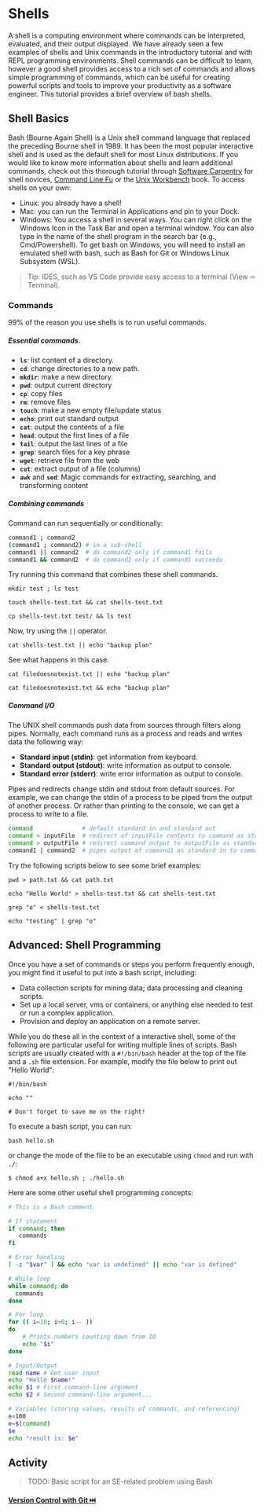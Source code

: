 # Shells

A shell is a computing environment where commands can be interpreted, evaluated, and their output displayed. We have already seen a few examples of shells and Unix commands in the introductory tutorial and with REPL programming environments. Shell commands can be difficult to learn, however a good shell provides access to a rich set of commands and allows simple programming of commands, which can be useful for creating powerful scripts and tools to improve your productivity as a software engineer. This tutorial provides a brief overview of bash shells. 

## Shell Basics

Bash (Bourne Again Shell) is a Unix shell command language that replaced the preceding Bourne shell in 1989. It has been the most popular interactive shell and is used as the default shell for most Linux distributions. If you would like to know more information about shells and learn additional commands, check out this thorough tutorial through [Software Carpentry](https://swcarpentry.github.io/shell-novice/index.html) for shell novices, [Command Line Fu](https://www.commandlinefu.com/commands/browse) or the [Unix Workbench](https://seankross.com/the-unix-workbench/) book. To access shells on your own:

* Linux: you already have a shell!
* Mac: you can run the Terminal in Applications and pin to your Dock.
* Windows: You access a shell in several ways. You can right click on the Windows Icon in the Task Bar and open a terminal window. You can also type in the name of the shell program in the search bar (e.g., Cmd/Powershell). To get bash on Windows, you will need to install an emulated shell with bash, such as Bash for Git or Windows Linux Subsystem (WSL).
> Tip: IDES, such as VS Code provide easy access to a terminal (View ⇨ Terminal).

### Commands

99% of the reason you use shells is to run useful commands.

##### Essential commands.

* **`ls`**: list content of a directory.
* **`cd`**: change directories to a new path.
* **`mkdir`**: make a new directory.
* **`pwd`**: output current directory
* **`cp`**: copy files
* **`rm`**: remove files
* **`touch`**: make a new empty file/update status
* **`echo`**: print out standard output
* **`cat`**: output the contents of a file
* **`head`**: output the first lines of a file
* **`tail`**: output the last lines of a file
* **`grep`**: search files for a key phrase
* **`wget`**: retrieve file from the web
* **`cut`**: extract output of a file (columns)
* **`awk`** and **`sed`**: Magic commands for extracting, searching, and transforming content

##### Combining commands

Command can run sequentially or conditionally:

```bash
command1 ; command2
(command1 ; command2) # in a sub-shell
command1 || command2  # do command2 only if command1 fails
command1 && command2  # do command2 only if command1 succeeds
```

Try running this command that combines these shell commands.

```bash|{type: 'command'}
mkdir test ; ls test
```

```bash|{type: 'command'}
touch shells-test.txt && cat shells-test.txt
```

```bash|{type: 'command'}
cp shells-test.txt test/ && ls test
```

Now, try using the `||` operator. 

```bash|{type: 'command', }
cat shells-test.txt || echo "backup plan"
```

See what happens in this case.

```bash|{type: 'command', failed_when: "!stdout.includes('backup plan')"}
cat filedoesnotexist.txt || echo "backup plan"
```

```bash|{type: 'command', failed_when: "!stdout.includes('backup plan')"}
cat filedoesnotexist.txt && echo "backup plan"
```

##### Command I/O

The UNIX shell commands push data from sources through filters along pipes. Normally, each command runs as a process and reads and writes data the following way:

* **Standard input (stdin)**: get information from keyboard.
* **Standard output (stdout)**: write information as output to console.
* **Standard error (stderr)**: write error information as output to console.

Pipes and redirects change stdin and stdout from default sources. For example, we can change the stdin of a process to be piped from the output of another process. Or rather than printing to the console, we can get a process to write to a file.

```bash
command              # default standard in and standard out
command < inputFile  # redirect of inputFile contents to command as standard in
command > outputFile # redirect command output to outputFile as standard out
command1 | command2  # pipes output of command1 as standard in to command2
```

Try the following scripts below to see some brief examples:

```bash|{type: 'command'}
pwd > path.txt && cat path.txt
```

```bash|{type: 'command'}
echo "Hello World" > shells-test.txt && cat shells-test.txt
```

```bash|{type: 'command'}
grep "o" < shells-test.txt 
```

```bash|{type: 'command'}
echo "testing" | grep "o"
```

## Advanced: Shell Programming

Once you have a set of commands or steps you perform frequently enough, you might find it useful to put into a bash script, including:

* Data collection scripts for mining data; data processing and cleaning scripts.
* Set up a local server, vms or containers, or anything else needed to test or run a complex application.
* Provision and deploy an application on a remote server.

While you do these all in the context of a interactive shell, some of the following are particular useful for writing multiple lines of scripts. Bash scripts are usually created with a `#!/bin/bash` header at the top of the file and a `.sh` file extension. For example, modify the file below to print out "Hello World":

```bash|{type:'file',path:'hello.sh'}
#!/bin/bash

echo ""

# Don't forget to save me on the right!
```

To execute a bash script, you can run:
```bash|{type:'command'}
bash hello.sh
```
or change the mode of the file to be an executable using `chmod` and run with `./`:
```bash|{type:'command'}
$ chmod a+x hello.sh ; ./hello.sh
```

Here are some other useful shell programming concepts:

```bash
# This is a Bash comment.

# If statement
if command; then
   commands
fi

# Error handling
[ -z "$var" ] && echo "var is undefined" || echo "var is defined"

# While loop
while command; do
  commands
done

# For loop
for (( i=10; i>0; i-- ))
do
    # Prints numbers counting down from 10
    echo "$i"
done

# Input/Output
read name # Get user input
echo "Hello $name!"
echo $1 # First command-line argument
echo $2 # Second command-line argument...

# Variables (storing values, results of commands, and referencing)
e=100
e=$(command)
$e
echo "result is: $e"
```

## Activity

> TODO: Basic script for an SE-related problem using Bash

#### [**Version Control with Git** ⏭️ ](Git.md)

